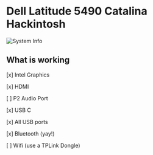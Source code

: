 # Dell Latitude 5490 Catalina Hackintosh

![System Info](https://i.imgur.com/vyMp6X7l.png)

## What is working

[x] Intel Graphics

[x] HDMI

[ ] P2 Audio Port

[x] USB C

[x] All USB ports

[x] Bluetooth (yay!)

[ ] Wifi (use a TPLink Dongle)
